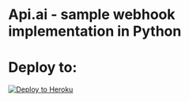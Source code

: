 # Api.ai - sample webhook implementation in Python


# Deploy to:
[![Deploy to Heroku](https://www.herokucdn.com/deploy/button.svg)](https://heroku.com/deploy)

